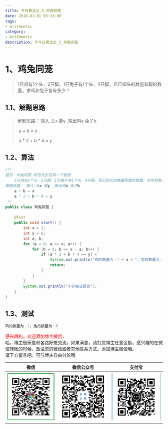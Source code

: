 ```yaml
---
title: 今日算法之_5_鸡兔同笼
date: 2018-01-01 03:33:00
tags: 
- Arithmetic
category: 
- Arithmetic
description: 今今日算法之_5_鸡兔同笼
---
```





# 1、鸡兔同笼

> 1只鸡有1个头，2只脚，1只兔子有1个头，4只脚，若已知头的数量和脚的数量，求鸡和兔子各有多少？



## 1.1、解题思路  

> 解题思路： 输入 头x 脚y ,输出鸡a 兔子b    
>
> ​     a + b = x    
>
> ​     a * 2 + b * 4 = y



## 1.2、算法

```java
/**
题目：鸡兔同笼 和百元买百鸡一个意思
    1只鸡有1个头，2只脚，1只兔子有1个头，4只脚，若已知头的数量和脚的数量，求鸡和兔子各有多少？
解题思路： 输入 头x 脚y ,输出鸡a 兔子b
    a + b = x
    a * 2 + b * 4 = y
 */
public class 鸡兔同笼 {

    @Test
    public void start() {
        int x = 2;
        int y = 6;
        int a, b;
        for (a = 0; a <= x; a++) {
            for (b = 0; b <= x - a; b++) {
                if (a * 2 + b * 4 == y) {
                    System.out.println("鸡的数量为：" + a + "，兔的数量为：" + y);
                    return;
                }
            }
        }
        System.out.println("不存在该组合");
    }
}

```



## 1.3、测试 


```java
鸡的数量为：1，兔的数量为：6
```









<font color="red"> 感兴趣的，欢迎添加博主微信， </font><br/>
哈，博主很乐意和各路好友交流，如果满意，请打赏博主任意金额，感兴趣的在微信转账的时候，备注您的微信或者其他联系方式。添加博主微信哦。
<br/>
请下方留言吧。可与博主自由讨论哦

|微信 | 微信公众号|支付宝|
|:-------:|:-------:|:------:|
| ![微信](https://raw.githubusercontent.com/HealerJean/HealerJean.github.io/master/assets/img/tctip/weixin.jpg)|![微信公众号](https://raw.githubusercontent.com/HealerJean/HealerJean.github.io/master/assets/img/my/qrcode_for_gh_a23c07a2da9e_258.jpg)|![支付宝](https://raw.githubusercontent.com/HealerJean/HealerJean.github.io/master/assets/img/tctip/alpay.jpg) |




<!-- Gitalk 评论 start  -->

<link rel="stylesheet" href="https://unpkg.com/gitalk/dist/gitalk.css">

<script src="https://unpkg.com/gitalk@latest/dist/gitalk.min.js"></script> 
<div id="gitalk-container"></div>    
 <script type="text/javascript">
    var gitalk = new Gitalk({
		clientID: `1d164cd85549874d0e3a`,
		clientSecret: `527c3d223d1e6608953e835b547061037d140355`,
		repo: `HealerJean.github.io`,
		owner: 'HealerJean',
		admin: ['HealerJean'],
		id: 'eTZ9UJinCGDwmr1s',
    });
    gitalk.render('gitalk-container');
</script> 


<!-- Gitalk end -->

